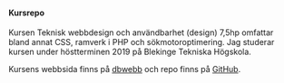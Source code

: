 #### Kursrepo

Kursen Teknisk webbdesign och användbarhet (design) 7,5hp omfattar bland annat CSS, ramverk i PHP och sökmotoroptimering. Jag studerar kursen under höstterminen 2019 på Blekinge Tekniska Högskola.

Kursens webbsida finns på [dbwebb](https://dbwebb.se/kurser/design-v2) och repo finns på 
[GitHub](https://github.com/dbwebb-se/design).
